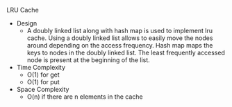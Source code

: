 LRU Cache

- Design
    - A doubly linked list along with hash map is used to implement lru cache.
      Using a doubly linked list allows to easily move the nodes around
      depending on the access frequency. Hash map maps the keys to nodes in the
      doubly linked list. The least frequently accessed node is present at the
      beginning of the list.
- Time Complexity
    - O(1) for get
    - O(1) for put
- Space Complexity
    - O(n) if there are n elements in the cache
